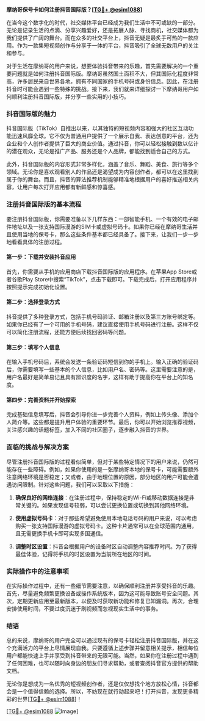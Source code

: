 **摩纳哥保号卡如何注册抖音国际版？[[TG💪+ @esim1088](https://t.me/s/esim1088)]**

在当今这个数字化的时代，社交媒体平台已经成为我们生活中不可或缺的一部分。无论是记录生活的点滴、分享兴趣爱好，还是拓展人脉、寻找商机，社交媒体都为我们提供了广阔的舞台。而在众多的社交平台上，抖音无疑是最炙手可热的一款应用。作为一款集短视频创作与分享于一体的平台，抖音吸引了全球无数用户的关注和参与。

对于生活在摩纳哥的用户来说，想要体验抖音带来的乐趣，首先需要解决的一个重要问题就是如何注册抖音国际版。摩纳哥虽然国土面积不大，但其国际化程度非常高，许多居民来自世界各地，拥有不同国家的手机号码或身份信息。因此，在注册抖音时可能会遇到一些特殊的挑战。接下来，我们就来详细探讨一下摩纳哥用户如何顺利注册抖音国际版，并分享一些实用的小技巧。

### 抖音国际版的魅力

抖音国际版（TikTok）自推出以来，以其独特的短视频内容和强大的社区互动功能迅速风靡全球。它不仅为普通用户提供了一个展示自我、表达创意的平台，还为企业和个人创作者提供了巨大的商业价值。通过抖音，你可以轻松接触到数以亿计的潜在观众，无论是推广产品、服务还是个人品牌，都能找到适合自己的方式。

此外，抖音国际版的内容形式非常多样化，涵盖了音乐、舞蹈、美食、旅行等多个领域。无论你是喜欢观看别人的作品还是渴望成为内容创作者，都可以在这里找到属于你的舞台。而且，抖音的算法推荐机制能够精准地根据用户的喜好推送相关内容，让用户每次打开应用都有新鲜感和惊喜感。

### 注册抖音国际版的基本流程

要注册抖音国际版，你需要准备以下几样东西：一部智能手机、一个有效的电子邮件地址以及一张支持国际漫游的SIM卡或虚拟号码卡。如果你已经在摩纳哥生活并且使用当地的保号卡，那么这些条件基本都已经具备了。接下来，让我们一步一步地看看具体的注册过程。

#### 第一步：下载并安装抖音应用

首先，你需要从手机的应用商店下载抖音国际版的应用程序。在苹果App Store或者谷歌Play Store中搜索“TikTok”，点击下载即可。下载完成后，打开应用程序并按照提示完成初始化设置。

#### 第二步：选择登录方式

抖音提供了多种登录方式，包括手机号码验证、邮箱注册以及第三方账号绑定等。如果你已经有了一个可用的手机号码，建议直接使用手机号码进行注册。这样不仅可以简化注册流程，还能方便后续找回密码等问题。

#### 第三步：填写个人信息

在输入手机号码后，系统会发送一条验证码短信到你的手机上。输入正确的验证码后，你需要填写一些基本的个人信息，比如用户名、密码等。这里需要注意的是，用户名最好是简单易记且具有辨识度的名字，这样有助于提高你在平台上的知名度。

#### 第四步：完善资料并开始探索

完成基础信息填写后，抖音会引导你进一步完善个人资料，例如上传头像、添加个人简介等。这些都是提升用户体验的重要环节。最后，你可以开始浏览推荐视频，关注感兴趣的话题标签，加入不同的社区圈子，逐步融入抖音的世界。

### 面临的挑战与解决方案

尽管注册抖音国际版的过程看似简单，但对于某些特定情况下的用户来说，仍然可能存在一些障碍。例如，如果你使用的是一张摩纳哥本地的保号卡，可能需要额外注意网络环境是否稳定；又或者，由于地理位置的原因，部分地区的用户可能会遭遇访问限制。针对这些问题，我们可以采取以下措施：

1. **确保良好的网络连接**：在注册过程中，保持稳定的Wi-Fi或移动数据连接是非常关键的。如果发现信号较弱，可以尝试更换位置或切换到其他网络环境。
   
2. **使用虚拟号码卡**：对于那些希望避免使用本地电话号码的用户来说，可以考虑购买一张支持国际漫游的虚拟号码卡。这种卡片通常可以在全球范围内通用，且无需更换手机卡即可实现多国通信。

3. **调整时区设置**：抖音会根据用户的设备时区自动调整内容推荐时间。为了获得最佳体验，记得将手机的时区设置为当前所在地区的时间。

### 实际操作中的注意事项

在实际操作过程中，还有一些细节需要注意，以确保顺利注册并享受抖音的乐趣。首先，尽量避免频繁更换设备或操作系统版本，因为这可能导致账号安全问题。其次，定期更新应用至最新版本，以便及时获取新功能和修复已知漏洞。再次，合理安排使用时间，不要过度沉迷于刷视频而忽视现实生活中的事务。

### 结语

总的来说，摩纳哥的用户完全可以通过现有的保号卡轻松注册抖音国际版，并在这个充满活力的平台上尽情展现自我。只要遵循上述步骤并留意相关提示，相信每位用户都能快速上手并享受到抖音带来的无限可能。当然，如果你在注册过程中遇到了任何困难，也可以随时向身边的朋友们寻求帮助，或者查阅抖音官方提供的帮助文档。

无论你是想成为一名优秀的短视频创作者，还是仅仅想找个地方放松心情，抖音都会是一个值得信赖的选择。所以，不妨现在就行动起来吧！打开抖音，发现更多精彩的世界[[TG💪+ @esim1088](https://t.me/s/esim1088)]！

[[TG💪+ @esim1088](https://t.me/s/esim1088) ![Image](https://i.postimg.cc/4NQfJmqS/Snipaste-2025-05-13-00-14-12.png)]